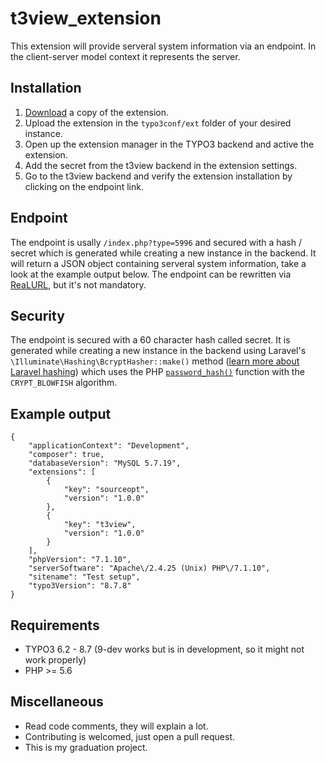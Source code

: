 # t3view_extension
This extension will provide serveral system information via an endpoint. In the client-server model context it represents the server.

## Installation
1. [Download](https://github.com/visuellverstehen/t3view_extension/archive/master.zip) a copy of the extension.
2. Upload the extension in the `typo3conf/ext` folder of your desired instance.
3. Open up the extension manager in the TYPO3 backend and active the extension.
4. Add the secret from the t3view backend in the extension settings.
5. Go to the t3view backend and verify the extension installation by clicking on the endpoint link.

## Endpoint
The endpoint is usally `/index.php?type=5996` and secured with a hash / secret which is generated while creating a new instance in the backend. It will return a JSON object containing serveral system information, take a look at the example output below.
The endpoint can be rewritten via [ReaLURL](https://github.com/dmitryd/typo3-realurl/wiki/Configuration-reference#filenameindexkeyvalues), but it's not mandatory.

## Security
The endpoint is secured with a 60 character hash called secret. It is generated while creating a new instance in the backend using Laravel's `\Illuminate\Hashing\BcryptHasher::make()` method ([learn more about Laravel hashing](https://laravel.com/docs/5.5/hashing)) which uses the PHP [`password_hash()`](http://php.net/manual/de/function.password-hash.php) function with the `CRYPT_BLOWFISH` algorithm.

## Example output
    {
        "applicationContext": "Development",
        "composer": true,
        "databaseVersion": "MySQL 5.7.19",
        "extensions": [
            {
                "key": "sourceopt",
                "version": "1.0.0"
            },
            {
                "key": "t3view",
                "version": "1.0.0"
            }
        ],
        "phpVersion": "7.1.10",
        "serverSoftware": "Apache\/2.4.25 (Unix) PHP\/7.1.10",
        "sitename": "Test setup",
        "typo3Version": "8.7.8"
    }

## Requirements
- TYPO3 6.2 - 8.7 (9-dev works but is in development, so it might not work properly)
- PHP >= 5.6

## Miscellaneous
- Read code comments, they will explain a lot.
- Contributing is welcomed, just open a pull request.
- This is my graduation project.
